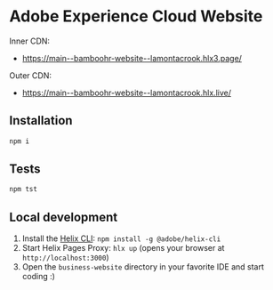 # Adobe Experience Cloud Website

Inner CDN:
- https://main--bamboohr-website--lamontacrook.hlx3.page/

Outer CDN:
- https://main--bamboohr-website--lamontacrook.hlx.live/

## Installation

```sh
npm i
```

## Tests

```sh
npm tst
```

## Local development

1. Install the [Helix CLI](https://github.com/adobe/helix-cli): `npm install -g @adobe/helix-cli`
1. Start Helix Pages Proxy: `hlx up` (opens your browser at `http://localhost:3000`)
1. Open the `business-website` directory in your favorite IDE and start coding :)
